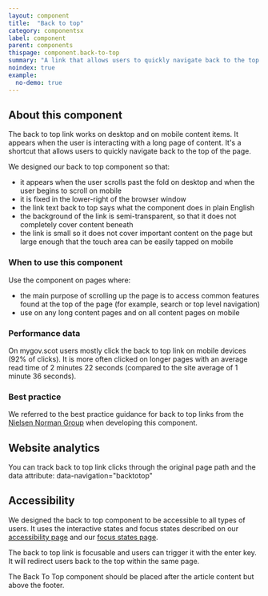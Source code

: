 ```yaml
---
layout: component
title:  "Back to top"
category: componentsx
label: component
parent: components
thispage: component.back-to-top
summary: "A link that allows users to quickly navigate back to the top of the page with a single click. The link improves navigation for users on long pages of content and on mobile devices."
noindex: true
example:
  no-demo: true
---
```

## About this component
The back to top link works on desktop and on mobile content items. It appears when the user is interacting with a long page of content. It's a shortcut that allows users to quickly navigate back to the top of the page.

We designed our back to top component so that:

* it appears when the user scrolls past the fold on desktop and when the user begins to scroll on mobile
* it is fixed in the lower-right of the browser window
* the link text back to top says what the component does in plain English
* the background of the link is semi-transparent, so that it does not completely cover content beneath
* the link is small so it does not cover important content on the page but large enough that the touch area can be easily tapped on mobile

### When to use this component

Use the component on pages where:

* the main purpose of scrolling up the page is to access common features found at the top of the page (for example, search or top level navigation)
* use on any long content pages and on all content pages on mobile

### Performance data

On mygov.scot users mostly click the back to top link on mobile devices (92% of clicks). It is more often clicked on longer pages with an average read time of 2 minutes 22 seconds (compared to the site average of 1 minute 36 seconds).

### Best practice

We referred to the best practice guidance for back to top links from the [Nielsen Norman Group](https://www.nngroup.com/articles/back-to-top/) when developing this component.

## Website analytics

You can track back to top link clicks through the original page path and the data attribute: data-navigation="backtotop"

## Accessibility

We designed the back to top component to be accessible to all types of users. It uses the interactive states and focus states described on our [accessibility page](/accessibility/) and our [focus states page](/styles/states/).

The back to top link is focusable and users can trigger it with the enter key. It will redirect users back to the top within the same page.

The Back To Top component should be placed after the article content but above the footer.
